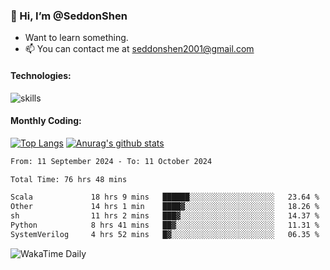 ### 👋 Hi, I’m @SeddonShen
- Want to learn something.
- 📫 You can contact me at seddonshen2001@gmail.com

#### Technologies:

![skills](https://skillicons.dev/icons?i=scala,js,html,css,bootstrap,jquery,c,cpp,cloudflare,django,docker,flask,git,github,githubactions,linux,latex,mysql,nodejs,ps,php,pr,py,raspberrypi,redis,unreal,v,vscode,vue,bash)

#### Monthly Coding:
[![Top Langs](https://github-readme-stats.vercel.app/api/top-langs?username=seddonshen&show_icons=true&locale=en&layout=compact&hide=html&langs_count=8)](https://github.com/SeddonShen/)
[![Anurag's github stats](https://github-readme-stats.vercel.app/api?username=SeddonShen&count_private=true&show_icons=true)](https://github.com/anuraghazra/github-readme-stats)
<!--START_SECTION:waka-->

```txt
From: 11 September 2024 - To: 11 October 2024

Total Time: 76 hrs 48 mins

Scala             18 hrs 9 mins   ██████░░░░░░░░░░░░░░░░░░░   23.64 %
Other             14 hrs 1 min    ████▓░░░░░░░░░░░░░░░░░░░░   18.26 %
sh                11 hrs 2 mins   ███▓░░░░░░░░░░░░░░░░░░░░░   14.37 %
Python            8 hrs 41 mins   ██▓░░░░░░░░░░░░░░░░░░░░░░   11.31 %
SystemVerilog     4 hrs 52 mins   █▓░░░░░░░░░░░░░░░░░░░░░░░   06.35 %
```

<!--END_SECTION:waka-->

![WakaTime Daily](https://wakatime.com/share/@seddon2001/61a7e342-5f12-4fea-bf92-1fac161e97d6.svg)
<!---
SeddonShen/SeddonShen is a ✨ special ✨ repository because its `README.md` (this file) appears on your GitHub profile.
You can click the Preview link to take a look at your changes.
--->
